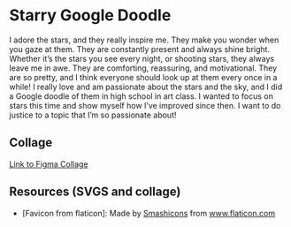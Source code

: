 # Starry Google Doodle
I adore the stars, and they really inspire me. They make you wonder when you gaze at them. They are constantly present and always shine bright. Whether it’s the stars you see every night, or shooting stars, they always leave me in awe. They are comforting, reassuring, and motivational. They are so pretty, and I think everyone should look up at them every once in a while!
I really love and am passionate about the stars and the sky, and I did a Google doodle of them in high school in art class. I wanted to focus on stars this time and show myself how I’ve improved since then.
I want to do justice to a topic that I’m so passionate about!



## Collage
[Link to Figma Collage](https://www.figma.com/file/9m9fEMygcFjPdj59Rql2WG/Google-Doodle?node-id=0%3A1)


## Resources (SVGS and collage)

* [Favicon from flaticon]: 
Made by <a href="https://www.flaticon.com/authors/smashicons" title="Smashicons">Smashicons</a> from <a href="https://www.flaticon.com/" title="Flaticon"> www.flaticon.com</a>
